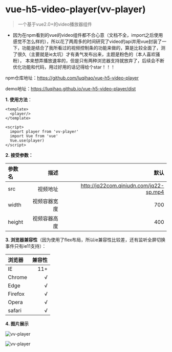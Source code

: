 # vue-h5-video-player(vv-player)

> 一个基于vue2.0+的video播放器组件

- 因为在npm看到的vue的video组件都不合心意（文档不全，import之后使用感觉不怎么样的），所以花了两周多的时间研究了video的api并用vue封装了一下，功能是结合了我所看过的视频控制条的功能来做的，算是比较全面了，测了很久（主要就是ie太坑）才有勇气发布出来，主题是粉色的（本人喜欢骚粉），
本来想弄播放速率的，但是只有两种浏览器支持就放弃了，后续会不断优化功能和代码，用过好用的话记得给个star！！！

npm仓库地址：https://github.com/luqihao/vue-h5-video-player

demo地址：https://luqihao.github.io/vue-h5-video-player/dist

**1. 使用方法**：

```
<template>
  <player/>
</template>

<script>
  import player from 'vv-player'
  import Vue from 'vue'
  Vue.use(player)
</script>
```

**2. 接受参数：**

| 参数名 | 描述 | 默认 |
| :-------- | --------:| --------:|
| src | 视频地址 | http://jq22com.qiniudn.com/jq22-sp.mp4 |
| width | 视频容器宽度 | 700 |
| height | 视频容器高度 | 400 |

**3. 浏览器兼容性**（因为使用了flex布局，所以ie兼容性比较差，还有监听全屏切换事件只有ie11支持）：

| 浏览器 | 兼容性|
| :-------- | --------:|
| IE | 11+ |
| Chrome | √ |
| Edge | √ |
| Firefox | √ |
| Opera | √ |
| safari | √ |

**4. 图片展示**

![vv-player](https://luqihao.github.io/vue-h5-video-player/dist/demo.png)

![vv-player](https://luqihao.github.io/vue-h5-video-player/dist/demo1.png)

